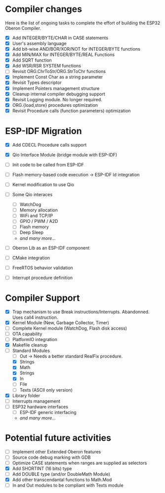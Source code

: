# Compiler changes

Here is the list of ongoing tasks to complete the effort of building the ESP32 Oberon Compiler.

- [x] Add INTEGER/BYTE/CHAR in CASE statements
- [x] User's assembly language
- [x] Add bit-wise AND/BOR/XOR/NOT for INTEGER/BYTE functions
- [x] Add MIN/MAX for INTEGER/BYTE/REAL Functions
- [x] Add SQRT function
- [x] Add WSR/RSR SYSTEM functions
- [ ] Revisit ORG.ChrToStr/ORG.StrToChr functions
- [x] Implement Const Char as a string parameter
- [x] Revisit Types descriptor
- [x] Implement Pointers management structure
- [x] Cleanup internal compiler debugging support
- [x] Revisit Logging module. No longer required.
- [x] ORG.{load,store} procedures optimization
- [x] Revisit Procedure calls (function parameters) optimization

# ESP-IDF Migration

- [x] Add CDECL Procedure calls support
- [x] Qio Interface Module (bridge module with ESP-IDF)
- [ ] Init code to be called from ESP-IDF
- [ ] Flash memory-based code execution -> ESP-IDF ld integration
- [ ] Kernel modification to use Qio
- [ ] Some Qio interaces
  + [ ] WatchDog
  + [ ] Memory allocation
  + [ ] WiFi and TCP/IP
  + [ ] GPIO / PWM / A2D
  + [ ] Flash memory
  + [ ] Deep Sleep
  + *and many more...*
- [ ] Oberon Lib as an ESP-IDF component
- [ ] CMake integration
- [ ] FreeRTOS behavior validation
- [ ] Interrupt procedure definition


# Compiler Support

- [x] Trap mechanism to use Break instructions/Interrupts. Abandonned. Uses call4 instruction.
- [x] Kernel Module (New, Garbage Collector, Timer)
- [ ] Complete Kernel module (WatchDog, Flash disk access)
- [ ] OTA capability
- [ ] PlatformIO integration
- [x] Makefile cleanup
- [ ] Standard Modules
  + [ ] Out -> Needs a better standard RealFix procedure.
  + [x] Strings
  + [x] Math
  + [x] Strings
  + [x] In
  + [ ] File
  + [ ] Texts (ASCII only version)
- [x] Library folder
- [ ] Interrupts management
- [ ] ESP32 hardware interfaces
  + [ ] ESP-IDF generic interfacing
  + *and many more...*

# Potential future activities

- [ ] Implement other Extended Oberon features
- [ ] Source code debug marking with GDB
- [ ] Optimize CASE statements when ranges are supplied as selectors
- [x] Add SHORTINT (16 bits) type 
- [ ] Add DOUBLE type (and/or DoubleMath Module)
- [x] Add other transcendantal functions to Math.Mod
- [ ] In and Out modules to be compliant with Texts module
